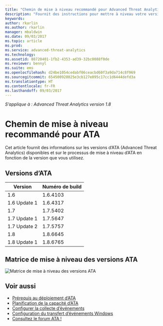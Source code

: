 ```yaml
---
title: "Chemin de mise à niveau recommandé pour Advanced Threat Analytics (ATA) | Microsoft Docs"
description: "Fournit des instructions pour mettre à niveau votre version d’Advanced Threat Analytics (ATA)."
keywords: 
author: rkarlin
ms.author: rkarlin
manager: mbaldwin
ms.date: 09/03/2017
ms.topic: article
ms.prod: 
ms.service: advanced-threat-analytics
ms.technology: 
ms.assetid: 88720401-1fb2-4353-ad39-32bc0088f0de
ms.reviewer: bennyl
ms.suite: ems
ms.openlocfilehash: d24be1054cedabf06ceacbd60f3a9da714c8f969
ms.sourcegitcommit: 654500928025e3cb127e095c17cc1d6444defd3a
ms.translationtype: HT
ms.contentlocale: fr-FR
ms.lasthandoff: 09/03/2017
---
```

*S’applique à : Advanced Threat Analytics version 1.8*

# <a name="recommended-upgrade-path-for-ata"></a>Chemin de mise à niveau recommandé pour ATA
Cet article fournit des informations sur les versions d’ATA (Advanced Threat Analytics) disponibles et sur le processus de mise à niveau d’ATA en fonction de la version que vous utilisez.


## <a name="ata-versions"></a>Versions d’ATA

|Version|Numéro de build|
|----|----|
|1.6|1.6.4103|
|1.6 Update 1|1.6.4317|
|1.7|1.7.5402| 
|1.7 Update 1|1.7.5647|
|1.7 Update 2|1.7.5757|
|1.8|1.8.6645|
|1.8 Update 1|1.8.6765|

## <a name="ata-version-upgrade-matrix"></a>Matrice de mise à niveau des versions ATA

![Matrice de mise à niveau des versions ATA](./media/version-matrix.png)



## <a name="see-also"></a>Voir aussi
- [Prérequis au déploiement d’ATA](ata-prerequisites.md)
- [Planification de la capacité d’ATA](ata-capacity-planning.md)
- [Configurer la collecte d’événements](configure-event-collection.md)
- [Configuration du transfert d’événements Windows](configure-event-collection.md#configuring-windows-event-forwarding)
- [Consultez le forum ATA !](https://social.technet.microsoft.com/Forums/security/home?forum=mata)


